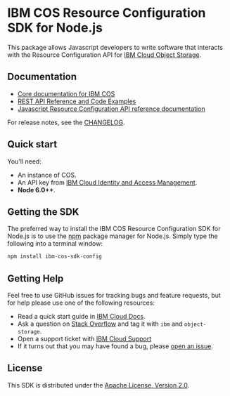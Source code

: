 # IBM COS Resource Configuration SDK for Node.js 

This package allows Javascript developers to write software that interacts with the Resource Configuration API for [IBM
Cloud Object Storage](https://cloud.ibm.com/apidocs/cos/cos-configuration).

## Documentation

* [Core documentation for IBM COS](https://cloud.ibm.com/docs/services/cloud-object-storage/getting-started.html)
* [REST API Reference and Code Examples](https://cloud.ibm.com/apidocs/cos/cos-configuration)
* [Javascript Resource Configuration API reference documentation](https://ibm.github.io/ibm-cos-sdk-js-config)

For release notes, see the [CHANGELOG](CHANGELOG.md).

## Quick start

You'll need:
  * An instance of COS.
  * An API key from [IBM Cloud Identity and Access Management](https://cloud.ibm.com/docs/iam/users_roles.html).
  * **Node 6.0++**.

## Getting the SDK
The preferred way to install the IBM COS Resource Configuration SDK for Node.js is to use the
[npm](http://npmjs.org) package manager for Node.js. Simply type the following
into a terminal window:

```sh
npm install ibm-cos-sdk-config
```

## Getting Help
Feel free to use GitHub issues for tracking bugs and feature requests, but for help please use one of the following resources:

* Read a quick start guide in [IBM Cloud Docs](https://cloud.ibm.com/docs/services/cloud-object-storage/).
* Ask a question on [Stack Overflow](https://stackoverflow.com/) and tag it with ``ibm`` and ``object-storage``.
* Open a support ticket with [IBM Cloud Support](https://cloud.ibm.com/unifiedsupport/supportcenter)
* If it turns out that you may have found a bug, please [open an issue](https://github.com/ibm/ibm-cos-sdk-js-config/issues/new).


## License

This SDK is distributed under the
[Apache License, Version 2.0](http://www.apache.org/licenses/LICENSE-2.0).
